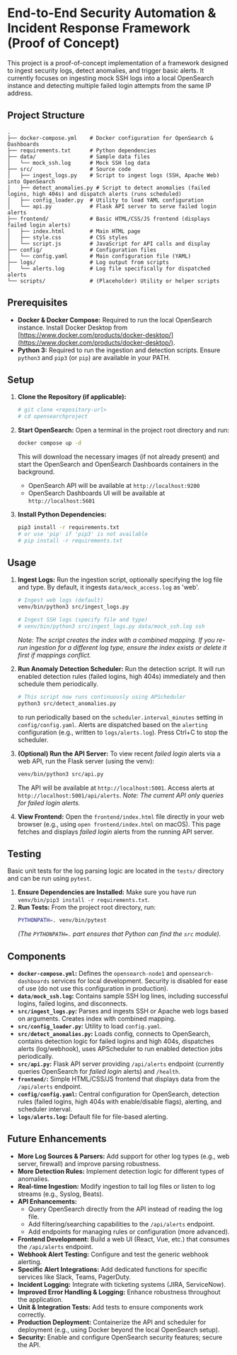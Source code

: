 # End-to-End Security Automation & Incident Response Framework (Proof of Concept)

This project is a proof-of-concept implementation of a framework designed to ingest security logs, detect anomalies, and trigger basic alerts. It currently focuses on ingesting mock SSH logs into a local OpenSearch instance and detecting multiple failed login attempts from the same IP address.

## Project Structure

```
.
├── docker-compose.yml    # Docker configuration for OpenSearch & Dashboards
├── requirements.txt      # Python dependencies
├── data/                 # Sample data files
│   └── mock_ssh.log      # Mock SSH log data
├── src/                  # Source code
│   ├── ingest_logs.py    # Script to ingest logs (SSH, Apache Web) into OpenSearch
│   ├── detect_anomalies.py # Script to detect anomalies (failed logins, high 404s) and dispatch alerts (runs scheduled)
│   ├── config_loader.py  # Utility to load YAML configuration
│   └── api.py            # Flask API server to serve failed login alerts
├── frontend/             # Basic HTML/CSS/JS frontend (displays failed login alerts)
│   ├── index.html        # Main HTML page
│   ├── style.css         # CSS styles
│   └── script.js         # JavaScript for API calls and display
├── config/               # Configuration files
│   └── config.yaml       # Main configuration file (YAML)
├── logs/                 # Log output from scripts
│   └── alerts.log        # Log file specifically for dispatched alerts
└── scripts/              # (Placeholder) Utility or helper scripts
```

## Prerequisites

*   **Docker & Docker Compose:** Required to run the local OpenSearch instance. Install Docker Desktop from [https://www.docker.com/products/docker-desktop/](https://www.docker.com/products/docker-desktop/).
*   **Python 3:** Required to run the ingestion and detection scripts. Ensure `python3` and `pip3` (or `pip`) are available in your PATH.

## Setup

1.  **Clone the Repository (if applicable):**
    ```bash
    # git clone <repository-url>
    # cd opensearchproject 
    ```

2.  **Start OpenSearch:**
    Open a terminal in the project root directory and run:
    ```bash
    docker compose up -d
    ```
    This will download the necessary images (if not already present) and start the OpenSearch and OpenSearch Dashboards containers in the background.
    *   OpenSearch API will be available at `http://localhost:9200`
    *   OpenSearch Dashboards UI will be available at `http://localhost:5601`

3.  **Install Python Dependencies:**
    ```bash
    pip3 install -r requirements.txt 
    # or use 'pip' if 'pip3' is not available
    # pip install -r requirements.txt
    ```

## Usage

1.  **Ingest Logs:**
    Run the ingestion script, optionally specifying the log file and type. By default, it ingests `data/mock_access.log` as 'web'.
    ```bash
    # Ingest web logs (default)
    venv/bin/python3 src/ingest_logs.py 
    
    # Ingest SSH logs (specify file and type)
    # venv/bin/python3 src/ingest_logs.py data/mock_ssh.log ssh 
    ```
    *Note: The script creates the index with a combined mapping. If you re-run ingestion for a different log type, ensure the index exists or delete it first if mappings conflict.*

2.  **Run Anomaly Detection Scheduler:**
    Run the detection script. It will run enabled detection rules (failed logins, high 404s) immediately and then schedule them periodically.
    ```bash
    # This script now runs continuously using APScheduler
    python3 src/detect_anomalies.py 
    ```
    to run periodically based on the `scheduler.interval_minutes` setting in 
    `config/config.yaml`. Alerts are dispatched based on the `alerting` 
    configuration (e.g., written to `logs/alerts.log`). Press Ctrl+C to stop 
    the scheduler.

3.  **(Optional) Run the API Server:**
    To view recent *failed login* alerts via a web API, run the Flask server (using the venv):
    ```bash
    venv/bin/python3 src/api.py
    ```
    The API will be available at `http://localhost:5001`. Access alerts at `http://localhost:5001/api/alerts`. 
    *Note: The current API only queries for failed login alerts.*

4.  **View Frontend:**
    Open the `frontend/index.html` file directly in your web browser (e.g., using `open frontend/index.html` on macOS). This page fetches and displays *failed login* alerts from the running API server.

## Testing

Basic unit tests for the log parsing logic are located in the `tests/` directory and can be run using `pytest`.

1.  **Ensure Dependencies are Installed:** Make sure you have run `venv/bin/pip3 install -r requirements.txt`.
2.  **Run Tests:** From the project root directory, run:
    ```bash
    PYTHONPATH=. venv/bin/pytest
    ```
    *(The `PYTHONPATH=.` part ensures that Python can find the `src` module).*

## Components

*   **`docker-compose.yml`:** Defines the `opensearch-node1` and `opensearch-dashboards` services for local development. Security is disabled for ease of use (do not use this configuration in production).
*   **`data/mock_ssh.log`:** Contains sample SSH log lines, including successful logins, failed logins, and disconnects.
*   **`src/ingest_logs.py`:** Parses and ingests SSH or Apache web logs based on arguments. Creates index with combined mapping.
*   **`src/config_loader.py`:** Utility to load `config.yaml`.
*   **`src/detect_anomalies.py`:** Loads config, connects to OpenSearch, contains detection logic for failed logins and high 404s, dispatches alerts (log/webhook), uses APScheduler to run enabled detection jobs periodically.
*   **`src/api.py`:** Flask API server providing `/api/alerts` endpoint (currently queries OpenSearch for *failed login* alerts) and `/health`.
*   **`frontend/`:** Simple HTML/CSS/JS frontend that displays data from the `/api/alerts` endpoint.
*   **`config/config.yaml`:** Central configuration for OpenSearch, detection rules (failed logins, high 404s with enable/disable flags), alerting, and scheduler interval.
*   **`logs/alerts.log`:** Default file for file-based alerting.

## Future Enhancements

*   **More Log Sources & Parsers:** Add support for other log types (e.g., web server, firewall) and improve parsing robustness.
*   **More Detection Rules:** Implement detection logic for different types of anomalies.
*   **Real-time Ingestion:** Modify ingestion to tail log files or listen to log streams (e.g., Syslog, Beats).
*   **API Enhancements:**
    *   Query OpenSearch directly from the API instead of reading the log file.
    *   Add filtering/searching capabilities to the `/api/alerts` endpoint.
    *   Add endpoints for managing rules or configuration (more advanced).
*   **Frontend Development:** Build a web UI (React, Vue, etc.) that consumes the `/api/alerts` endpoint.
*   **Webhook Alert Testing:** Configure and test the generic webhook alerting.
*   **Specific Alert Integrations:** Add dedicated functions for specific services like Slack, Teams, PagerDuty.
*   **Incident Logging:** Integrate with ticketing systems (JIRA, ServiceNow).
*   **Improved Error Handling & Logging:** Enhance robustness throughout the application.
*   **Unit & Integration Tests:** Add tests to ensure components work correctly.
*   **Production Deployment:** Containerize the API and scheduler for deployment (e.g., using Docker beyond the local OpenSearch setup).
*   **Security:** Enable and configure OpenSearch security features; secure the API.
